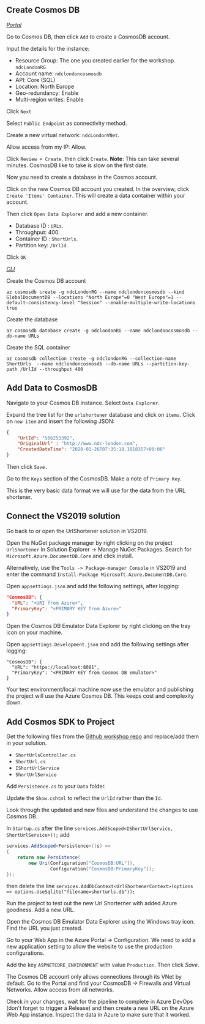 ## Create Cosmos DB

<u>*_Portal_*</u> 

Go to Cosmos DB, then click `Add` to create a CosmosDB account.

Input the details for the instance:

- Resource Group: The one you created earlier for the workshop. `ndcLondonRG`
- Account name: `ndclondoncosmosdb`
- API: Core (SQL)
- Location: North Europe
- Geo-redundancy: Enable
- Multi-region writes: Enable

Click `Next`

Select `Public Endpoint` as connectivity method.

Create a new virtual network: `ndcLondonVNet`.

Allow access from my IP: Allow.

Click `Review + Create`, then click `Create`. **Note**: This can take several minutes. CosmosDB like to take is slow on the first date.

Now you need to create a database in the Cosmos account.

Click on the new Cosmos DB account you created. In the overview, click `Create 'Items' Container`. This will create a data container within your account.

Then click `Open Data Explorer` and add a new container. 

- Database ID : `URLs`. 
- Throughput: 400.
- Container ID : `ShortUrls`. 
- Partition key: `/UrlId`. 

Click `OK`

<u>*_CLI_*</u>

Create the Cosmos DB account

`az cosmosdb create -g ndcLondonRG --name ndclondoncosmosdb --kind GlobalDocumentDB --locations "North Europe"=0 "West Europe"=1 --default-consistency-level "Session" --enable-multiple-write-locations true`

Create the database

`az cosmosdb database create -g ndclondonRG --name ndclondoncosmosdb --db-name URLs`

Create the SQL container

`az cosmosdb collection create -g ndclondonRG --collection-name ShortUrls  --name ndclondoncosmosdb --db-name URLs --partition-key-path /UrlId --throughput 400`

## Add Data to CosmosDB

Navigate to your Cosmos DB instance. Select `Data Explorer`. 

Expand the tree list for the `urlshortener` database and click on `items`. Click on `new item` and insert the following JSON:

~~~~ json
{
    "UrlId": "566253392",
    "OriginalUrl" : "http://www.ndc-london.com",
    "CreatedDateTime": "2020-01-26T07:35:18.1018357+00:00"
}
~~~~

Then click `Save.`

Go to the `Keys` section of the CosmosDB. Make a note of `Primary Key`.

This is the very basic data format we will use for the data from the URL shortener. 

## Connect the VS2019 solution

Go back to or open the UrlShortener solution in VS2019. 

Open the NuGet package manager by right clicking on the project `UrlShortener` in Solution Explorer -> Manage NuGet Packages. Search for `Microsoft.Azure.DocumentDB.Core` and click install. 

Alternatively, use the `Tools -> Package-manager Console` in VS2019 and enter the command `Install-Package Microsoft.Azure.DocumentDB.Core`.

Open `appsettings.json` and add the following settings, after logging:

~~~~json
"CosmosDB": {
  "URL": "<URI from Azure>",
  "PrimaryKey": "<PRIMARY KEY from Azure>"
}
~~~~

Open the Cosmos DB Emulator Data Explorer by right clicking on the tray icon on your machine.

Open `appsettings.Development.json` and add the following settings after logging:

~~~~
"CosmosDB": {
  "URL": "https://localhost:8081",
  "PrimaryKey": "<PRIMARY KEY from Cosmos DB emulator>"
}
~~~~

Your test environment/local machine now use the emulator and publishing the project will use the Azure Cosmos DB. This keeps cost and complexity down.

## Add Cosmos SDK to Project

Get the following files from the [Github workshop repo](https://github.com/lklint/azure-workshop/tree/master/Day%201/05%20-%20Data) and replace/add them in your solution.

- `ShortUrlsController.cs`
- `ShortUrl.cs`
- `IShortUrlService`
- `ShortUrlService`

Add `Persistence.cs` to your `Data` folder.

Update the `Show.cshtml` to reflect the `UrlId` rather than the `Id`.

Look through the updated and new files and understand the changes to use Cosmos DB.

In `Startup.cs` after the line `services.AddScoped<IShortUrlService, ShortUrlService>();` add 

~~~~c#
services.AddScoped<Persistence>((s) =>
{
    return new Persistence(
        new Uri(Configuration["CosmosDB:URL"]),
                Configuration["CosmosDB:PrimaryKey"]);
});
~~~~

then delete the line `services.AddDbContext<UrlShortenerContext>(options => options.UseSqlite("filename=shorturls.db"));`

Run the project to test out the new Url Shorterner with added Azure goodness. Add a new URL. 

Open the Cosmos DB Emulator Data Explorer using the Windows tray icon. Find the URL you just created.

Go to your Web App in the Azure Portal -> Configuration. We need to add a new application setting to allow the website to use the production configurations.

Add the key `ASPNETCORE_ENVIRONMENT` with value `Production`. Then click *Save*.

The Cosmos DB account only allows connections through its VNet by default. Go to the Portal and find your CosmosDB -> Firewalls and Virtual Networks. Allow access from all networks. 

Check in your changes, wait for the pipeline to complete in Azure DevOps (don't forget to trigger a Release) and then create a new URL on the Azure Web App instance. Inspect the data in Azure to make sure that it worked.